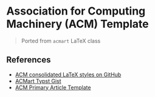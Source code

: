 # Association for Computing Machinery (ACM) Template

> Ported from `acmart` LaTeX class

## References

- [ACM consolidated LaTeX styles on GitHub](https://github.com/borisveytsman/acmart)
- [ACMart Typst Gist](https://gist.github.com/vtta/d6268ba81ebfdd1dc573db4b72df8436)
- [ACM Primary Article Template](https://www.acm.org/publications/proceedings-template)
